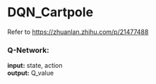 DQN_Cartpole
==============================
Refer to https://zhuanlan.zhihu.com/p/21477488

### Q-Network:  
**input:** state, action  
**output:** Q_value
